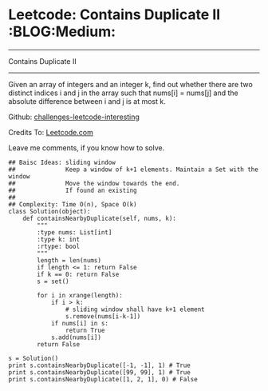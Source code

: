 # Leetcode: Contains Duplicate II     :BLOG:Medium:


---

Contains Duplicate II  

---

Given an array of integers and an integer k, find out whether there are two distinct indices i and j in the array such that nums[i] = nums[j] and the absolute difference between i and j is at most k.  

Github: [challenges-leetcode-interesting](https://github.com/DennyZhang/challenges-leetcode-interesting/tree/master/contains-duplicate-ii)  

Credits To: [Leetcode.com](https://leetcode.com/problems/contains-duplicate-ii/description/)  

Leave me comments, if you know how to solve.  

    ## Baisc Ideas: sliding window
    ##              Keep a window of k+1 elements. Maintain a Set with the window
    ##              Move the window towards the end.
    ##              If found an existing
    ##
    ## Complexity: Time O(n), Space O(k)
    class Solution(object):
        def containsNearbyDuplicate(self, nums, k):
            """
            :type nums: List[int]
            :type k: int
            :rtype: bool
            """
            length = len(nums)
            if length <= 1: return False
            if k == 0: return False
            s = set()
    
            for i in xrange(length):
                if i > k:
                    # sliding window shall have k+1 element
                    s.remove(nums[i-k-1])
                if nums[i] in s:
                    return True
                s.add(nums[i])
            return False
    
    s = Solution()
    print s.containsNearbyDuplicate([-1, -1], 1) # True
    print s.containsNearbyDuplicate([99, 99], 1) # True
    print s.containsNearbyDuplicate([1, 2, 1], 0) # False